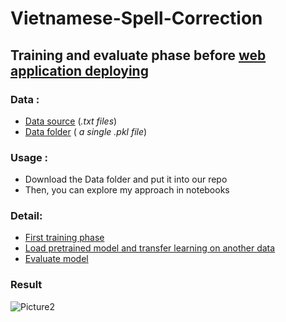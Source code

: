# Vietnamese-Spell-Correction

## Training and evaluate phase before [web application deploying](https://github.com/KingLeo2000/vietnamese-spell-correct-and-text-classify)

### Data :
- [Data source](https://github.com/duyvuleo/VNTC) (*.txt files*)
- [Data folder](https://drive.google.com/drive/folders/16IjAeRrKJmLIZfKicbOcyhLaMT5RN1IT) ( *a single .pkl file*) 
### Usage :
- Download the Data folder and put it into our repo
- Then, you can explore my approach in notebooks
### Detail:
- [First training phase](https://github.com/KingLeo2000/Vietnamese-Spell-Correction/blob/master/train_spell.ipynb) 
- [Load pretrained model and transfer learning on another data](https://github.com/KingLeo2000/Vietnamese-Spell-Correction/blob/master/transfer_spell.ipynb)
- [Evaluate model](https://github.com/KingLeo2000/Vietnamese-Spell-Correction/blob/master/evaluate_spell.ipynb)
### Result 
![Picture2](https://user-images.githubusercontent.com/52401767/70680238-1fc1fd80-1cca-11ea-8005-2d457c61f2bd.png)
